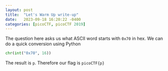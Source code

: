 ```yaml
---
layout: post
title:  "Let's Warm Up write-up"
date:   2023-09-18 16:20:22 -0400
categories: [picoCTF, picoCTF 2019]
---
```


The question here asks us what ASCII word starts with `0x70` in hex. We can do a quick conversion using Python

```python
chr(int("0x70", 16))
```

The result is `p`. Therefore our flag is `picoCTF{p}`